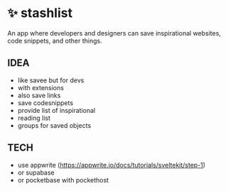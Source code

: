 # ✨ stashlist
An app where developers and designers can save inspirational websites, code snippets, and other things.

## IDEA
- like savee but for devs
- with extensions
- also save links
- save codesnippets
- provide list of inspirational
- reading list
- groups for saved objects
  

## TECH
- use appwrite (https://appwrite.io/docs/tutorials/sveltekit/step-1)
- or supabase
- or pocketbase with pockethost
